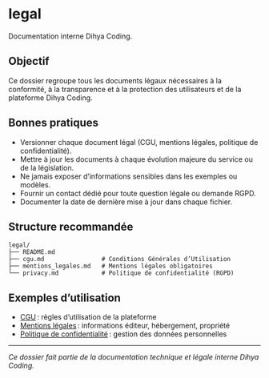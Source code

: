 # legal

Documentation interne Dihya Coding.

## Objectif

Ce dossier regroupe tous les documents légaux nécessaires à la conformité, à la transparence et à la protection des utilisateurs et de la plateforme Dihya Coding.

## Bonnes pratiques

- Versionner chaque document légal (CGU, mentions légales, politique de confidentialité).
- Mettre à jour les documents à chaque évolution majeure du service ou de la législation.
- Ne jamais exposer d’informations sensibles dans les exemples ou modèles.
- Fournir un contact dédié pour toute question légale ou demande RGPD.
- Documenter la date de dernière mise à jour dans chaque fichier.

## Structure recommandée

```
legal/
├── README.md
├── cgu.md                # Conditions Générales d’Utilisation
├── mentions_legales.md   # Mentions légales obligatoires
└── privacy.md            # Politique de confidentialité (RGPD)
```

## Exemples d’utilisation

- [CGU](./cgu.md) : règles d’utilisation de la plateforme
- [Mentions légales](./mentions_legales.md) : informations éditeur, hébergement, propriété
- [Politique de confidentialité](./privacy.md) : gestion des données personnelles

---

*Ce dossier fait partie de la documentation technique et légale interne Dihya Coding.*